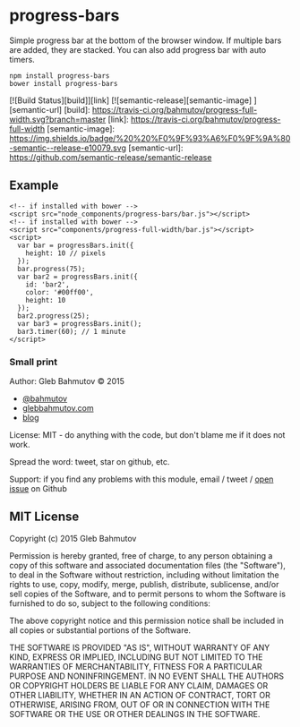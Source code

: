 # progress-bars

Simple progress bar at the bottom of the browser window. If multiple
bars are added, they are stacked. You can also add progress bar with
auto timers.

    npm install progress-bars
    bower install progress-bars

[![Build Status][build]][link]
[![semantic-release][semantic-image] ][semantic-url]
[build]: https://travis-ci.org/bahmutov/progress-full-width.svg?branch=master
[link]: https://travis-ci.org/bahmutov/progress-full-width
[semantic-image]: https://img.shields.io/badge/%20%20%F0%9F%93%A6%F0%9F%9A%80-semantic--release-e10079.svg
[semantic-url]: https://github.com/semantic-release/semantic-release

## Example

    <!-- if installed with bower -->
    <script src="node_components/progress-bars/bar.js"></script>
    <!-- if installed with bower -->
    <script src="components/progress-full-width/bar.js"></script>
    <script>
      var bar = progressBars.init({
        height: 10 // pixels
      });
      bar.progress(75);
      var bar2 = progressBars.init({
        id: 'bar2',
        color: '#00ff00',
        height: 10
      });
      bar2.progress(25);
      var bar3 = progressBars.init();
      bar3.timer(60); // 1 minute
    </script>

### Small print

Author: Gleb Bahmutov &copy; 2015

* [@bahmutov](https://twitter.com/bahmutov)
* [glebbahmutov.com](http://glebbahmutov.com)
* [blog](http://glebbahmutov.com/blog/)

License: MIT - do anything with the code, but don't blame me if it does not work.

Spread the word: tweet, star on github, etc.

Support: if you find any problems with this module, email / tweet /
[open issue](https://github.com/bahmutov/progress-bars/issues) on Github

## MIT License

Copyright (c) 2015 Gleb Bahmutov

Permission is hereby granted, free of charge, to any person
obtaining a copy of this software and associated documentation
files (the "Software"), to deal in the Software without
restriction, including without limitation the rights to use,
copy, modify, merge, publish, distribute, sublicense, and/or sell
copies of the Software, and to permit persons to whom the
Software is furnished to do so, subject to the following
conditions:

The above copyright notice and this permission notice shall be
included in all copies or substantial portions of the Software.

THE SOFTWARE IS PROVIDED "AS IS", WITHOUT WARRANTY OF ANY KIND,
EXPRESS OR IMPLIED, INCLUDING BUT NOT LIMITED TO THE WARRANTIES
OF MERCHANTABILITY, FITNESS FOR A PARTICULAR PURPOSE AND
NONINFRINGEMENT. IN NO EVENT SHALL THE AUTHORS OR COPYRIGHT
HOLDERS BE LIABLE FOR ANY CLAIM, DAMAGES OR OTHER LIABILITY,
WHETHER IN AN ACTION OF CONTRACT, TORT OR OTHERWISE, ARISING
FROM, OUT OF OR IN CONNECTION WITH THE SOFTWARE OR THE USE OR
OTHER DEALINGS IN THE SOFTWARE.

